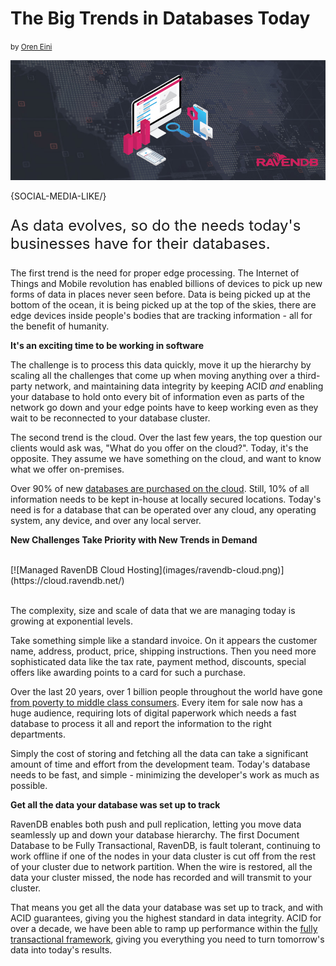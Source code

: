 # The Big Trends in Databases Today
<small>by <a href="mailto:ayende@hibernatingrhinos.com">Oren Eini</a></small>

![The Big Trends in Databases Today](images/the-big-trends-in-databases-today.jpg)

{SOCIAL-MEDIA-LIKE/}

<p class="lead" style="font-size: 24px">As data evolves, so do the needs today's businesses have for their databases.</p>

The first trend is the need for proper edge processing. The Internet of Things and Mobile revolution has enabled billions of devices to pick up new forms of data in places never seen before. Data is being picked up at the bottom of the ocean, it is being picked up at the top of the skies, there are edge devices inside people's bodies that are tracking information - all for the benefit of humanity.

**It's an exciting time to be working in software**

The challenge is to process this data quickly, move it up the hierarchy by scaling all the challenges that come up when moving anything over a third-party network, and maintaining data integrity by keeping ACID *and* enabling your database to hold onto every bit of information even as parts of the network go down and your edge points have to keep working even as they wait to be reconnected to your database cluster.

The second trend is the cloud. Over the last few years, the top question our clients would ask was, "What do you offer on the cloud?".
Today, it's the opposite. They assume we have something on the cloud, and want to know what we offer on-premises.

Over 90% of new [databases are purchased on the cloud](https://ravendb.net/buy). Still, 10% of all information needs to be kept in-house at locally secured locations. Today's need is for a database that can be operated over any cloud, any operating system, any device, and over any local server.

**New Challenges Take Priority with New Trends in Demand**

<br/>
[![Managed RavenDB Cloud Hosting](images/ravendb-cloud.png)](https://cloud.ravendb.net/)
<br/><br/>

The complexity, size and scale of data that we are managing today is growing at exponential levels.

Take something simple like a standard invoice. On it appears the customer name, address, product, price, shipping instructions. Then you need more sophisticated data like the tax rate, payment method, discounts, special offers like awarding points to a card for such a purchase.

Over the last 20 years, over 1 billion people throughout the world have gone <a href="https://www.thetimes.co.uk/article/half-the-world-now-middle-class-as-living-standards-rise-in-east-v38l3m20s" target="_blank" rel="nofollow">from poverty to middle class consumers</a>. Every item for sale now has a huge audience, requiring lots of digital paperwork which needs a fast database to process it all and report the information to the right departments.

Simply the cost of storing and fetching all the data can take a significant amount of time and effort from the development team. Today's database needs to be fast, and simple - minimizing the developer's work as much as possible.

**Get all the data your database was set up to track**

RavenDB enables both push and pull replication, letting you move data seamlessly up and down your database hierarchy. The first Document Database to be Fully Transactional, RavenDB, is fault tolerant, continuing to work offline if one of the nodes in your data cluster is cut off from the rest of your cluster due to network partition. When the wire is restored, all the data your cluster missed, the node has recorded and will transmit to your cluster.

That means you get all the data your database was set up to track, and with ACID guarantees, giving you the highest standard in data integrity. ACID for over a decade, we have been able to ramp up performance within the [fully transactional framework](https://ravendb.net/features/high-availability), giving you everything you need to turn tomorrow's data into today's results.